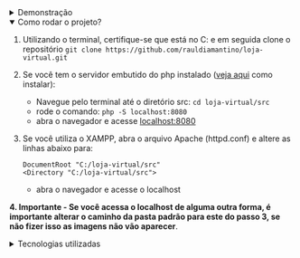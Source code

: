 

<details>
  <summary>Demonstração</summary>
  <br>
  Banner, lista de produtos, menu e página do produto:
  
  [home-produto.webm](https://user-images.githubusercontent.com/100098231/224863603-7ee84724-738d-4e5f-b963-95e21c230d0c.webm)

  <br>
  Adicionando e removendo itens do carrinho:
  
  [carrinho.webm](https://user-images.githubusercontent.com/100098231/224863608-5dbeea43-df65-4df7-bf39-03748384ae85.webm)
</details>

<details open>
  <summary>Como rodar o projeto?</summary>

  1. Utilizando o terminal, certifique-se que está no C: e em seguida clone o repositório `git clone https://github.com/rauldiamantino/loja-virtual.git`
  


  2. Se você tem o servidor embutido do php instalado (<a href="https://github.com/rauldiamantino/ambiente-php">veja aqui</a> como instalar):
     - Navegue pelo terminal até o diretório src: `cd loja-virtual/src`
     - rode o comando: `php -S localhost:8080`
     - abra o navegador e acesse <a href="http://localhost:8080">localhost:8080</a>
  
  3. Se você utiliza o XAMPP, abra o arquivo Apache (httpd.conf) e altere as linhas abaixo para:
     ```
     DocumentRoot "C:/loja-virtual/src"
     <Directory "C:/loja-virtual/src">
     ```
     - abra o navegador e acesse o localhost
       
  **4. Importante - Se você acessa o localhost de alguma outra forma, é importante alterar o caminho da pasta padrão para este do passo 3, se não fizer isso as imagens não vão aparecer**.
</details>


<details>
  <summary>Tecnologias utilizadas</summary>
  <p>
    
  - TypeScript: `4.9.5`
  - TailwindCss: `3.2.6`
  - PHP: `8.1.0`  
    
  </p>

  </details>

